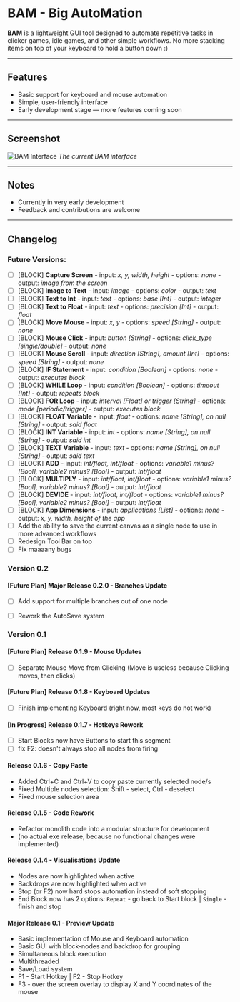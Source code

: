 # BAM - Big AutoMation

**BAM** is a lightweight GUI tool designed to automate repetitive tasks in clicker games, idle games, and other simple workflows.
No more stacking items on top of your keyboard to hold a button down :)

---

## Features

- Basic support for keyboard and mouse automation  
- Simple, user-friendly interface  
- Early development stage — more features coming soon  

---

## Screenshot
![BAM Interface](https://github.com/user-attachments/assets/ccb856e7-9110-4e3c-852f-3aa96321ff7a)
*The current BAM interface*

---

## Notes

- Currently in very early development  
- Feedback and contributions are welcome  

---

## Changelog

### Future Versions:

- [ ] [BLOCK] **Capture Screen** - input: *x, y, width, height* - options: *none* - output: *image from the screen*
- [ ] [BLOCK] **Image to Text** - input: *image* - options: *color* - output: *text*
- [ ] [BLOCK] **Text to Int** - input: *text* - options: *base [Int]* - output: *integer*
- [ ] [BLOCK] **Text to Float** - input: *text* - options: *precision [Int]* - output: *float*
- [ ] [BLOCK] **Move Mouse** - input: *x, y* - options: *speed [String]* - output: *none*
- [ ] [BLOCK] **Mouse Click** - input: *button [String]* - options: *click_type [single/double]* - output: *none*
- [ ] [BLOCK] **Mouse Scroll** - input: *direction [String], amount [Int]* - options: *speed [String]* - output: *none*
- [ ] [BLOCK] **IF Statement** - input: *condition [Boolean]* - options: *none* - output: *executes block*
- [ ] [BLOCK] **WHILE Loop** - input: *condition [Boolean]* - options: *timeout [Int]* - output: *repeats block*
- [ ] [BLOCK] **FOR Loop** - input: *interval [Float] or trigger [String]* - options: *mode [periodic/trigger]* - output: *executes block*
- [ ] [BLOCK] **FLOAT Variable** - input: *float* - options: *name [String], on null [String]* - output: *said float*
- [ ] [BLOCK] **INT Variable** - input: *int* - options: *name [String], on null [String]* - output: *said int*
- [ ] [BLOCK] **TEXT Variable** - input: *text* - options: *name [String], on null [String]* - output: *said text*
- [ ] [BLOCK] **ADD** - input: *int/float, int/float* - options: *variable1 minus? [Bool], variable2 minus? [Bool]* - output: *int/float*
- [ ] [BLOCK] **MULTIPLY** - input: *int/float, int/float* - options: *variable1 minus? [Bool], variable2 minus? [Bool]* - output: *int/float*
- [ ] [BLOCK] **DEVIDE** - input: *int/float, int/float* - options: *variable1 minus? [Bool], variable2 minus? [Bool]* - output: *int/float*
- [ ] [BLOCK] **App Dimensions** - input: *applications [List]* - options: *none* - output: *x, y, width, height of the app*
- [ ] Add the ability to save the current canvas as a single node to use in more advanced workflows
- [ ] Redesign Tool Bar on top
- [ ] Fix maaaany bugs

### **Version 0.2**

#### [Future Plan] **Major Release 0.2.0** - Branches Update
- [ ] Add support for multiple branches out of one node
- [ ] Rework the AutoSave system


### **Version 0.1**

#### [Future Plan] **Release 0.1.9** - Mouse Updates
- [ ] Separate Mouse Move from Clicking (Move is useless because Clicking moves, then clicks)

#### [Future Plan] **Release 0.1.8** - Keyboard Updates
- [ ] Finish implementing Keyboard (right now, most keys do not work)

#### [In Progress] **Release 0.1.7** - Hotkeys Rework
- [ ] Start Blocks now have Buttons to start this segment
- [ ] fix F2: doesn't always stop all nodes from firing

#### **Release 0.1.6** - Copy Paste
- Added Ctrl+C and Ctrl+V to copy paste currently selected node/s
- Fixed Multiple nodes selection: Shift - select, Ctrl - deselect
- Fixed mouse selection area

#### **Release 0.1.5** - Code Rework
- Refactor monolith code into a modular structure for development
- (no actual exe release, because no functional changes were implemented)

#### **Release 0.1.4** - Visualisations Update
- Nodes are now highlighted when active
- Backdrops are now highlighted when active
- Stop (or F2) now hard stops automation instead of soft stopping
- End Block now has 2 options: `Repeat` - go back to Start block | `Single` - finish and stop

#### **Major Release 0.1** - Preview Update
- Basic implementation of Mouse and Keyboard automation
- Basic GUI with block-nodes and backdrop for grouping
- Simultaneous block execution
- Multithreaded
- Save/Load system
- F1 - Start Hotkey | F2 - Stop Hotkey
- F3 - over the screen overlay to display X and Y coordinates of the mouse
